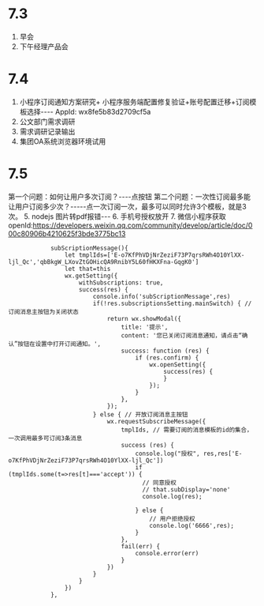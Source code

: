 # 7.3
1. 早会  
2. 下午经理产品会

# 7.4
1. 小程序订阅通知方案研究+ 小程序服务端配置修复验证+账号配置迁移+订阅模板选择----  AppId: wx8fe5b83d2709cf5a
2. 公文部门需求调研 
3. 需求调研记录输出
4. 集团OA系统浏览器环境试用


# 7.5

第一个问题：如何让用户多次订阅？----点按钮
第二个问题：一次性订阅最多能让用户订阅多少次？-----点一次订阅一次，最多可以同时允许3个模板，就是3次。
5. nodejs 图片转pdf报错---
6. 手机号授权放开
7. 
微信小程序获取openId:https://developers.weixin.qq.com/community/develop/article/doc/000c80906b4210625f3bde3775bc13

```
			subScriptionMessage(){
				let tmplIds=['E-o7KfPhVDjNrZeziF73P7qrsRWh4O10YlXX-ljl_Qc','qbBkgW_LXovZtGOHicQA9RnibY5L60fHKXFna-GqgK0']
				let that=this
				wx.getSetting({
					withSubscriptions: true,
					success(res) {
						console.info('subScriptionMessage',res)
						if(!res.subscriptionsSetting.mainSwitch) { // 订阅消息主按钮为关闭状态
						    return wx.showModal({
						        title: '提示',
						        content: '您已关闭订阅消息通知，请点击“确认”按钮在设置中打开订阅通知。',
						        success: function (res) {
						            if (res.confirm) {
						                wx.openSetting({
						                    success(res) {
						                    }
						                });
						            }
						        },
						    });
						} else { // 开放订阅消息主按钮
						    wx.requestSubscribeMessage({
						        tmplIds, // 需要订阅的消息模板的id的集合，一次调用最多可订阅3条消息
						        success (res) { 
						            console.log("授权", res,res['E-o7KfPhVDjNrZeziF73P7qrsRWh4O10YlXX-ljl_Qc'])
									if (tmplIds.some(t=>res[t]==='accept')) {
									  // 同意授权
									  // that.subDisplay='none'
									  console.log(res);
									  
									} else {
										// 用户拒绝授权
										console.log('6666',res);
									}
						        },
						        fail(err) {
									console.error(err)
						        }
						    })
						}
					}
				})
			},
```